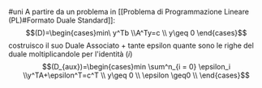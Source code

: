 #uni 
A partire da un problema in [[Problema di Programmazione Lineare (PL)#Formato Duale Standard]]: 
$$(D)=\begin{cases}min\ y^Tb \\A^Ty=c \\ y\geq 0 \end{cases}$$
costruisco il suo Duale Associato + tante epsilon quante sono le righe del duale moltiplicandole per l'identità $( i )$ $$(D_{aux})=\begin{cases}min \sum^n_{i = 0} \epsilon_i \\y^TA+\epsilon^T=c^T \\ y\geq 0 \\ \epsilon \geq0 \\ \end{cases}$$ 
